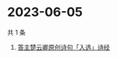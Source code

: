 # 2023-06-05

共 1 条

<!-- BEGIN ZHIHUSEARCH -->
<!-- 最后更新时间 Mon Jun 05 2023 05:05:22 GMT+0800 (China Standard Time) -->
1. [答主楚云卿原创诗句「入选」诗经](https://www.zhihu.com/search?q=答主楚云卿原创诗句「入选」诗经)
<!-- END ZHIHUSEARCH -->
